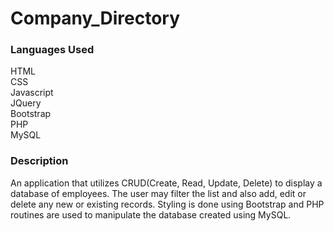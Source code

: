 # Company_Directory

<h3>Languages Used</h3>

<p>HTML<br>
CSS<br>
Javascript<br>
JQuery<br>
Bootstrap<br>
PHP<br>
MySQL</p>

<h3>Description</h3>

<p>An application that utilizes CRUD(Create, Read, Update, Delete) to display a database of employees. The user may filter the list and also add, edit or delete any new or existing records. Styling is done using Bootstrap and PHP routines are used to manipulate the database created using MySQL.</p>